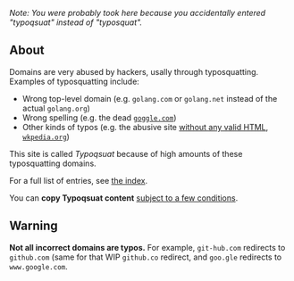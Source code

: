 *Note: You were probably took here because you accidentally entered "typoqsuat" instead of "typosquat".*
## About
Domains are very abused by hackers, usally through typosquatting. Examples of typosquatting include:
* Wrong top-level domain (e.g. `golang.com` or `golang.net` instead of the actual `golang.org`)
* Wrong spelling (e.g. the dead [`goggle.com`](typo/goggle-typo))
* Other kinds of typos (e.g. the abusive site [without any valid HTML](w3validatorlink), [`wkpedia.org`](typo/wkpedia))

This site is called *Typoqsuat* because of high amounts of these typosquatting domains.

For a full list of entries, see [the index](map.html).

You can **copy Typoqsuat content** [subject to a few conditions](copyright).
## Warning
**Not all incorrect domains are typos.** For example, `git-hub.com` redirects to `github.com` (same for that WIP `github.co` redirect, and
`goo.gle` redirects to `www.google.com`.
